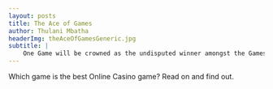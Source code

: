 ```yaml
---
layout: posts
title: The Ace of Games
author: Thulani Mbatha
headerImg: theAceOfGamesGeneric.jpg
subtitle: |
    One Game will be crowned as the undisputed winner amongst the Games. Will it be this one?
---
```


Which game is the best Online Casino game? Read on and find out.
